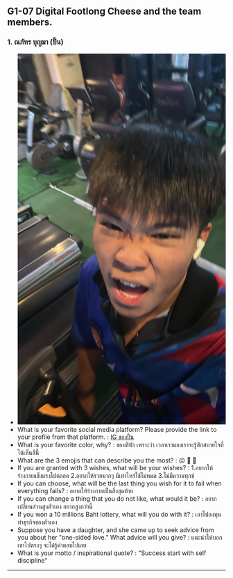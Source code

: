 ## G1-07 Digital Footlong Cheese and the team members.

### 1. ณภัทร บุญมา (ปั้น)
- ![สุดหล่่อก่อปูน](img/Kawpun.jpeg)
- What is your favorite social media platform? Please provide the link to your profile from that platform. : [IG ของปั้น](https://www.instagram.com/_px.nnn?igsh=OGF2aGJtZDFvajBn&utm_source=qr)
- What is your favorite color, why? : ชอบสีฟ้า เพราะว่า เวลาเรามองเราจะรู้สึกสบายใจที่ได้เห็นสีนี้
- What are the 3 emojis that can describe you the most? : :neutral_face: :muscle: :parrot:
- If you are granted with 3 wishes, what will be your wishes? :
    1.อยากให้ร่างกายแข็งแรงไปตลอด
    2.อยากให้รวยมากๆ มีเท่าไหร่ใช้ไม่หมด
    3.ไม่มีความทุกข์
- If you can choose, what will be the last thing you wish for it to fail when everything fails? : อยากให้ร่างกายเป็นสิ่งสุดท้าย
- If you can change a thing that you do not like, what would it be? : อยากเปลี่ยนส่วนสูงตัวเอง อยากสูงกว่านี้
- If you won a 10 millions Baht lottery, what will you do with it? : เอาไปลงทุนทำธุรกิจของตัวเอง
- Suppose you have a daughter, and she came up to seek advice from you about her "one-sided love." What advice will you give? : แนะนำให้บอกเขาไปตรงๆ จะได้รู้คำตอบไปเลย
- What is your motto / inspirational quote? : "Success start with self discipline"
________________________________________________________________________________
